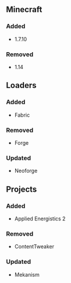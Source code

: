 ## Minecraft

### Added

- 1.7.10

### Removed

- 1.14

## Loaders

### Added

- Fabric

### Removed

- Forge

### Updated

- Neoforge

## Projects

### Added

- Applied Energistics 2

### Removed

- ContentTweaker

### Updated

- Mekanism
